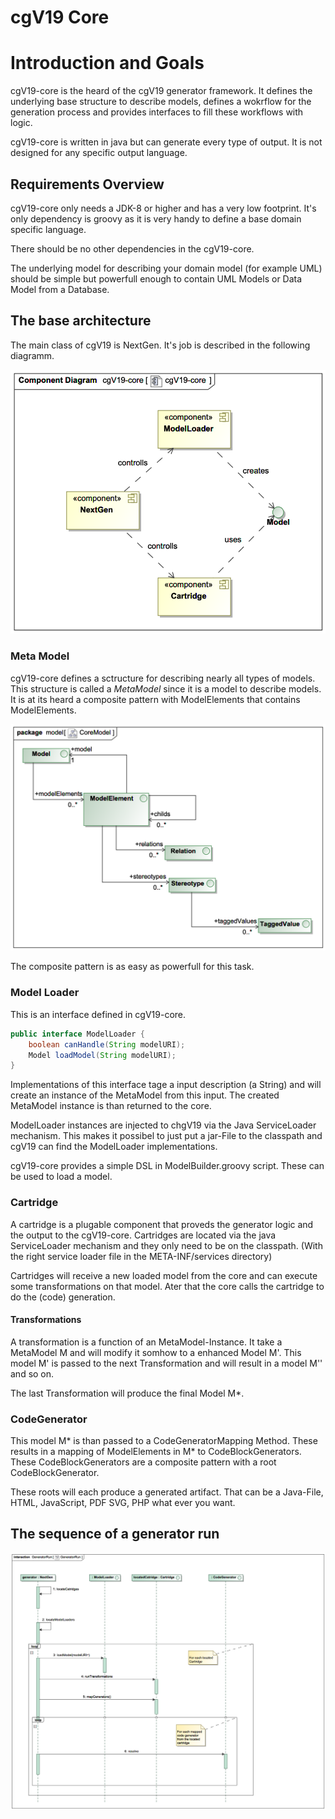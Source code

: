 # cgV19 Core

# Introduction and Goals

cgV19-core is the heard of the cgV19 generator framework. It defines the underlying base structure
to describe models, defines a wokrflow for the generation process and provides interfaces
to fill these workflows with logic.

cgV19-core is written in java but can generate every type of output. It is not designed for
any specific output language.

## Requirements Overview

cgV19-core only needs a JDK-8 or higher and has a very low footprint. It's only dependency is groovy
as it is very handy to define a base domain specific language.

There should be no other dependencies in the cgV19-core.

The underlying model for describing your domain model (for example UML) should be simple but
powerfull enough to contain UML Models or Data Model from a Database.

## The base architecture

The main class of cgV19 is NextGen. It's job is described in the following diagramm.

![cgV19 base components and how the play togheter](img/cgV19-core.png)

### Meta Model

cgV19-core defines a sctructure for describing nearly all types of models. This structure is
called a _MetaModel_ since it is a model to describe models. It is at its heard a composite 
pattern with ModelElements that contains ModelElements.

![The MetaModel of cgV19](img/class__model__CoreModel.png)

The composite pattern is as easy as powerfull for this task. 

### Model Loader

This is an interface defined in cgV19-core. 

```java
public interface ModelLoader {
    boolean canHandle(String modelURI);
    Model loadModel(String modelURI);
}

```
Implementations of this interface tage a input
description (a String) and will create an instance of the MetaModel from this input. The
created MetaModel instance is than returned to the core.

ModelLoader instances are injected to chgV19 via the Java ServiceLoader mechanism. This makes
it possibel to just put a jar-File to the classpath and cgV19 can find the ModelLoader
implementations. 

cgV19-core provides a simple DSL in ModelBuilder.groovy script. These can be used to load a model.

### Cartridge

A cartridge is a plugable component that proveds the generator logic and the output to the 
cgV19-core. Cartridges are located via the java ServiceLoader mechanism and they only need 
to be on the classpath. (With the right service loader file in the META-INF/services directory)

Cartridges will receive a new loaded model from the core and can execute some transformations 
on that model. Ater that the core calls the cartridge to do the (code) generation.

#### Transformations

A transformation is a function of an MetaModel-Instance. It take a MetaModel M and will modify
it somhow to a enhanced Model M'. This model M' is passed to the next Transformation and will 
result in a model M'' and so on.

The last Transformation will produce the final Model M*.

### CodeGenerator
This model M* is than passed to a CodeGeneratorMapping Method. These results in a mapping of
ModelElements in M* to CodeBlockGenerators. These CodeBlockGenerators are a composite pattern 
with a root CodeBlockGenerator. 

These roots will each produce a generated artifact. That can be a Java-File, HTML, JavaScript, PDF
SVG, PHP what ever you want.

## The sequence of a generator run

![Sequence diagramm for a generator run](img/sd__GeneratorRun__GeneratorRun.png)
